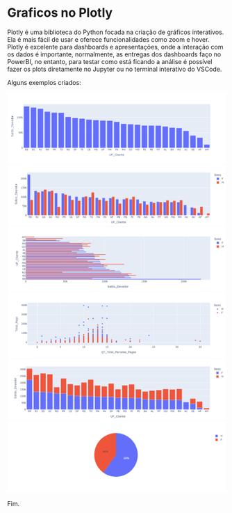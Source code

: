# Graficos no Plotly

Plotly é uma biblioteca do Python focada na criação de gráficos interativos. Ela é mais fácil de usar e oferece funcionalidades como zoom e hover. Plotly é excelente para dashboards e 
apresentações, onde a interação com os dados é importante, normalmente, as entregas dos dashboards faço no PowerBI, no entanto, para testar como está ficando a análise é possível fazer os 
plots diretamente no Jupyter ou no terminal interativo do VSCode.

Alguns exemplos criados:

<div align="center">
  <img src="https://github.com/CamilaDeAlm/Graficos-no-Plotly/blob/main/folder/newplot.png" alt="Exemplo" width="largura" height="altura">
</div>

<div align="center">
  <img src="https://github.com/CamilaDeAlm/Graficos-no-Plotly/blob/main/folder/Captura%20de%20tela%202024-08-12%20150619.png" alt="Exemplo" width="largura" height="altura">
</div>

<div align="center">
  <img src="https://github.com/CamilaDeAlm/Graficos-no-Plotly/blob/main/folder/Captura%20de%20tela%202024-08-12%20150639.png" alt="Exemplo" width="largura" height="altura">
</div>

<div align="center">
  <img src="https://github.com/CamilaDeAlm/Graficos-no-Plotly/blob/main/folder/Captura%20de%20tela%202024-08-12%20150649.png" alt="Exemplo" width="largura" height="altura">
</div>

<div align="center">
  <img src="https://github.com/CamilaDeAlm/Graficos-no-Plotly/blob/main/folder/Captura%20de%20tela%202024-08-12%20150608.png" alt="Exemplo" width="largura" height="altura">
</div>

<div align="center">
  <img src="https://github.com/CamilaDeAlm/Graficos-no-Plotly/blob/main/folder/newplot%20(2).png" alt="Exemplo" width="largura" height="altura">
</div>

Fim.
